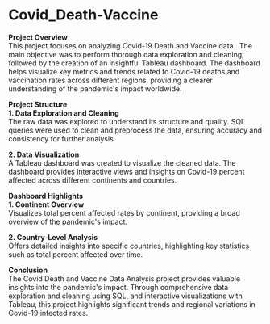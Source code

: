 # Covid_Death-Vaccine

**Project Overview**<br>
This project focuses on analyzing Covid-19 Death and Vaccine data . The main objective was to perform thorough data exploration and cleaning, followed by the creation of an insightful Tableau dashboard. The dashboard helps visualize key metrics and trends related to Covid-19 deaths and vaccination rates across different regions, providing a clearer understanding of the pandemic's impact worldwide.<br>

**Project Structure**<br>
**1. Data Exploration and Cleaning**<br>
The raw data was explored to understand its structure and quality. SQL queries were used to clean and preprocess the data, ensuring accuracy and consistency for further analysis.<br>

**2. Data Visualization**<br>
A Tableau dashboard was created to visualize the cleaned data. The dashboard provides interactive views and insights on Covid-19 percent affected across different continents and countries.<br>

**Dashboard Highlights**<br>
**1. Continent Overview**<br>
 Visualizes total percent affected rates by continent, providing a broad overview of the pandemic's impact.<br>

**2. Country-Level Analysis** <br>
Offers detailed insights into specific countries, highlighting key statistics such as total percent affected over time.<br>

**Conclusion**<br>
The Covid Death and Vaccine Data Analysis project provides valuable insights into the pandemic's impact. Through comprehensive data exploration and cleaning using SQL, and interactive visualizations with Tableau, this project highlights significant trends and regional variations in Covid-19 infected rates.
